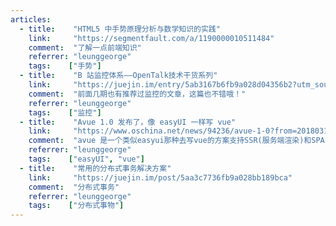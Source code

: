 ```yaml
---
articles:
  - title:    "HTML5 中手势原理分析与数学知识的实践"
    link:     "https://segmentfault.com/a/1190000010511484"
    comment:  "了解一点前端知识"
    referrer: "leunggeorge"
    tags:    ["手势"]
  - title:    "B 站监控体系——OpenTalk技术干货系列"
    link:     "https://juejin.im/entry/5ab3167b6fb9a028d04356b2?utm_source=gold_browser_extension"
    comment:  "前面几期也有推荐过监控的文章，这篇也不错哦！"
    referrer: "leunggeorge"
    tags:    ["监控"]
  - title:    "Avue 1.0 发布了，像 easyUI 一样写 vue"
    link:     "https://www.oschina.net/news/94236/avue-1-0?from=20180318"
    comment:  "avue 是一个类似easyui那种去写vue的方案支持SSR(服务端渲染)和SPA(单例页面),全部基于json可配置化去开发界面，节约开发成本和提高开发效率，基本构成由 Vue.js 和 element。它使用了最新的前端技术栈，权限验证，第三方网站嵌套等功能"
    referrer: "leunggeorge"
    tags:    ["easyUI", "vue"]
  - title:    "常用的分布式事务解决方案"
    link:     "https://juejin.im/post/5aa3c7736fb9a028bb189bca"
    comment:  "分布式事务"
    referrer: "leunggeorge"
    tags:    ["分布式事物"]
---
```

